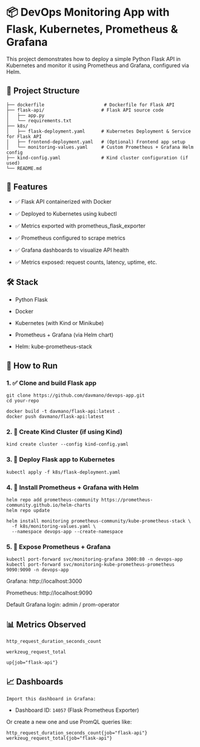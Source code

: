 # 📦 DevOps Monitoring App with Flask, Kubernetes, Prometheus & Grafana
This project demonstrates how to deploy a simple Python Flask API in Kubernetes and monitor it using Prometheus and Grafana, configured via Helm.

## 📁 Project Structure
``` 
├── dockerfile                      # Dockerfile for Flask API
├── flask-api/                     # Flask API source code
│   ├── app.py
│   └── requirements.txt
├── k8s/
│   ├── flask-deployment.yaml      # Kubernetes Deployment & Service for Flask API
│   ├── frontend-deployment.yaml   # (Optional) Frontend app setup
│   └── monitoring-values.yaml     # Custom Prometheus + Grafana Helm config
├── kind-config.yaml               # Kind cluster configuration (if used)
└── README.md
```

## 🚀 Features
- ✅ Flask API containerized with Docker

- ✅ Deployed to Kubernetes using kubectl

- ✅ Metrics exported with prometheus_flask_exporter

- ✅ Prometheus configured to scrape metrics

- ✅ Grafana dashboards to visualize API health

- ✅ Metrics exposed: request counts, latency, uptime, etc.

## 🛠️ Stack
- Python Flask

- Docker

- Kubernetes (with Kind or Minikube)

- Prometheus + Grafana (via Helm chart)

- Helm: kube-prometheus-stack

## 🧪 How to Run
### 1. ✅ Clone and build Flask app
```
git clone https://github.com/davmano/devops-app.git
cd your-repo
```
```
docker build -t davmano/flask-api:latest .
docker push davmano/flask-api:latest
``` 
### 2. 🧱 Create Kind Cluster (if using Kind)
```
kind create cluster --config kind-config.yaml
``` 
### 3. 🚢 Deploy Flask app to Kubernetes
```
kubectl apply -f k8s/flask-deployment.yaml
```

### 4. 📡 Install Prometheus + Grafana with Helm
``` 
helm repo add prometheus-community https://prometheus-community.github.io/helm-charts
helm repo update
```
```
helm install monitoring prometheus-community/kube-prometheus-stack \
  -f k8s/monitoring-values.yaml \
  --namespace devops-app --create-namespace
``` 
### 5. 🔌 Expose Prometheus + Grafana
``` 
kubectl port-forward svc/monitoring-grafana 3000:80 -n devops-app
kubectl port-forward svc/monitoring-kube-prometheus-prometheus 9090:9090 -n devops-app
``` 
Grafana: http://localhost:3000

Prometheus: http://localhost:9090

Default Grafana login: admin / prom-operator

## 📊 Metrics Observed

`http_request_duration_seconds_count` 

`werkzeug_request_total`

`up{job="flask-api"}`

## 📈 Dashboards

`Import this dashboard in Grafana:`

-  Dashboard ID: `14057` (Flask Prometheus Exporter)

Or create a new one and use PromQL queries like:

```
http_request_duration_seconds_count{job="flask-api"}
werkzeug_request_total{job="flask-api"}
``` 
